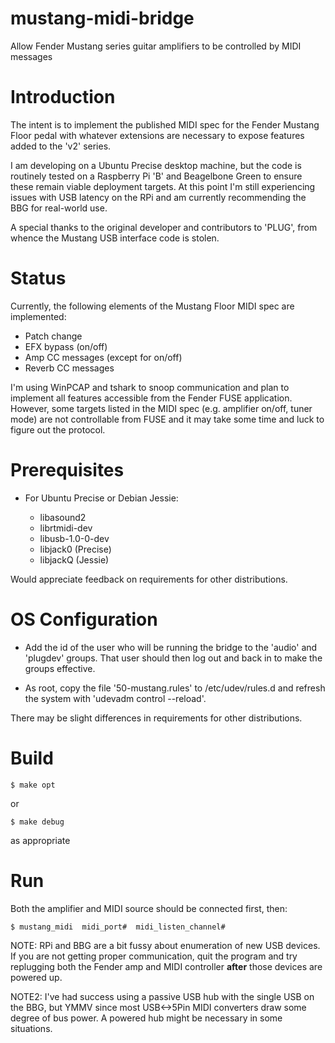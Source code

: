 # mustang-midi-bridge

Allow Fender Mustang series guitar amplifiers to be controlled by MIDI
messages

# Introduction

The intent is to implement the published MIDI spec for the Fender
Mustang Floor pedal with whatever extensions are necessary to expose
features added to the 'v2' series. 

I am developing on a Ubuntu Precise desktop machine, but the code is
routinely tested on a Raspberry Pi 'B' and Beagelbone Green to ensure
these remain viable deployment targets.  At this point I'm still
experiencing issues with USB latency on the RPi and am currently
recommending the BBG for real-world use.

A special thanks to the original developer and contributors to 'PLUG',
from whence the Mustang USB interface code is stolen.

# Status

Currently, the following elements of the Mustang Floor MIDI spec are
implemented:

  + Patch change
  + EFX bypass (on/off)
  + Amp CC messages (except for on/off)
  + Reverb CC messages

I'm using WinPCAP and tshark to snoop communication and plan to
implement all features accessible from the Fender FUSE application.
However, some targets listed in the MIDI spec (e.g. amplifier on/off,
tuner mode) are not controllable from FUSE and it may take some time
and luck to figure out the protocol.

# Prerequisites

  + For Ubuntu Precise or Debian Jessie:

    - libasound2
    - librtmidi-dev
    - libusb-1.0-0-dev
    - libjack0 (Precise) 
    - libjackQ (Jessie)

Would appreciate feedback on requirements for other distributions.

# OS Configuration

  + Add the id of the user who will be running the bridge to the
  'audio' and 'plugdev' groups.  That user should then log out and back
  in to make the groups effective.

  + As root, copy the file '50-mustang.rules' to /etc/udev/rules.d and
  refresh the system with 'udevadm control --reload'.

There may be slight differences in requirements for other distributions.

# Build
```
$ make opt
```
or 
```
$ make debug
```
as appropriate

# Run

Both the amplifier and MIDI source should be connected first, then:
```
$ mustang_midi  midi_port#  midi_listen_channel#
```
NOTE: RPi and BBG are a bit fussy about enumeration of new USB
devices. If you are not getting proper communication, quit the program
and try replugging both the Fender amp and MIDI controller **after**
those devices are powered up.

NOTE2: I've had success using a passive USB hub with the single USB on
the BBG, but YMMV since most USB<->5Pin MIDI converters draw some
degree of bus power.  A powered hub might be necessary in some
situations.

